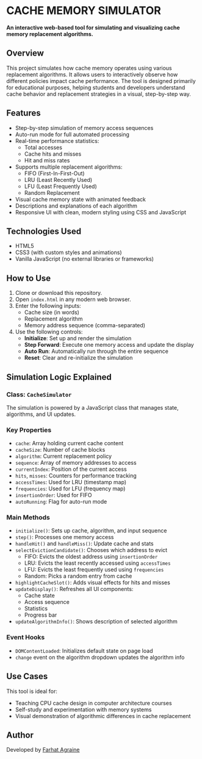 # CACHE MEMORY SIMULATOR

**An interactive web-based tool for simulating and visualizing cache memory replacement algorithms.**

## Overview

This project simulates how cache memory operates using various replacement algorithms. It allows users to interactively observe how different policies impact cache performance. The tool is designed primarily for educational purposes, helping students and developers understand cache behavior and replacement strategies in a visual, step-by-step way.

## Features

- Step-by-step simulation of memory access sequences
- Auto-run mode for full automated processing
- Real-time performance statistics:
  - Total accesses
  - Cache hits and misses
  - Hit and miss rates
- Supports multiple replacement algorithms:
  - FIFO (First-In-First-Out)
  - LRU (Least Recently Used)
  - LFU (Least Frequently Used)
  - Random Replacement
- Visual cache memory state with animated feedback
- Descriptions and explanations of each algorithm
- Responsive UI with clean, modern styling using CSS and JavaScript

## Technologies Used

- HTML5
- CSS3 (with custom styles and animations)
- Vanilla JavaScript (no external libraries or frameworks)

## How to Use

1. Clone or download this repository.
2. Open `index.html` in any modern web browser.
3. Enter the following inputs:
   - Cache size (in words)
   - Replacement algorithm
   - Memory address sequence (comma-separated)
4. Use the following controls:
   - **Initialize**: Set up and render the simulation
   - **Step Forward**: Execute one memory access and update the display
   - **Auto Run**: Automatically run through the entire sequence
   - **Reset**: Clear and re-initialize the simulation

## Simulation Logic Explained

### Class: `CacheSimulator`

The simulation is powered by a JavaScript class that manages state, algorithms, and UI updates.

### Key Properties

- `cache`: Array holding current cache content
- `cacheSize`: Number of cache blocks
- `algorithm`: Current replacement policy
- `sequence`: Array of memory addresses to access
- `currentIndex`: Position of the current access
- `hits`, `misses`: Counters for performance tracking
- `accessTimes`: Used for LRU (timestamp map)
- `frequencies`: Used for LFU (frequency map)
- `insertionOrder`: Used for FIFO
- `autoRunning`: Flag for auto-run mode

### Main Methods

- `initialize()`: Sets up cache, algorithm, and input sequence
- `step()`: Processes one memory access
- `handleHit()` and `handleMiss()`: Update cache and stats
- `selectEvictionCandidate()`: Chooses which address to evict
  - FIFO: Evicts the oldest address using `insertionOrder`
  - LRU: Evicts the least recently accessed using `accessTimes`
  - LFU: Evicts the least frequently used using `frequencies`
  - Random: Picks a random entry from cache
- `highlightCacheSlot()`: Adds visual effects for hits and misses
- `updateDisplay()`: Refreshes all UI components:
  - Cache state
  - Access sequence
  - Statistics
  - Progress bar
- `updateAlgorithmInfo()`: Shows description of selected algorithm

### Event Hooks

- `DOMContentLoaded`: Initializes default state on page load
- `change` event on the algorithm dropdown updates the algorithm info

## Use Cases

This tool is ideal for:
- Teaching CPU cache design in computer architecture courses
- Self-study and experimentation with memory systems
- Visual demonstration of algorithmic differences in cache replacement

## Author

Developed by [Farhat Agraine](https://github.com/Farhat-141)
